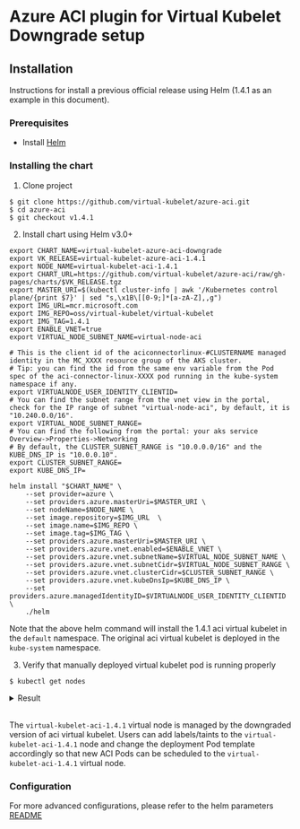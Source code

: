 # Azure ACI plugin for Virtual Kubelet Downgrade setup

## Installation

Instructions for install a previous official release using Helm (1.4.1 as an example in this document).

### Prerequisites

- Install [Helm](https://helm.sh/docs/intro/quickstart/#install-helm)

### Installing the chart

1. Clone project

```shell
$ git clone https://github.com/virtual-kubelet/azure-aci.git
$ cd azure-aci
$ git checkout v1.4.1
```

2. Install chart using Helm v3.0+
```shell
export CHART_NAME=virtual-kubelet-azure-aci-downgrade
export VK_RELEASE=virtual-kubelet-azure-aci-1.4.1
export NODE_NAME=virtual-kubelet-aci-1.4.1
export CHART_URL=https://github.com/virtual-kubelet/azure-aci/raw/gh-pages/charts/$VK_RELEASE.tgz
export MASTER_URI=$(kubectl cluster-info | awk '/Kubernetes control plane/{print $7}' | sed "s,\x1B\[[0-9;]*[a-zA-Z],,g")
export IMG_URL=mcr.microsoft.com
export IMG_REPO=oss/virtual-kubelet/virtual-kubelet
export IMG_TAG=1.4.1
export ENABLE_VNET=true
export VIRTUAL_NODE_SUBNET_NAME=virtual-node-aci

# This is the client id of the aciconnectorlinux-#CLUSTERNAME managed identity in the MC_XXXX resource group of the AKS cluster.
# Tip: you can find the id from the same env variable from the Pod spec of the aci-connector-linux-XXXX pod running in the kube-system namespace if any.
export VIRTUALNODE_USER_IDENTITY_CLIENTID=
# You can find the subnet range from the vnet view in the portal, check for the IP range of subnet "virtual-node-aci", by default, it is "10.240.0.0/16".
export VIRTUAL_NODE_SUBNET_RANGE=
# You can find the following from the portal: your aks service Overview->Properties->Networking
# By default, the CLUSTER_SUBNET_RANGE is "10.0.0.0/16" and the KUBE_DNS_IP is "10.0.0.10".
export CLUSTER_SUBNET_RANGE=
export KUBE_DNS_IP=

helm install "$CHART_NAME" \
    --set provider=azure \
    --set providers.azure.masterUri=$MASTER_URI \
    --set nodeName=$NODE_NAME \
    --set image.repository=$IMG_URL  \
    --set image.name=$IMG_REPO \
    --set image.tag=$IMG_TAG \
    --set providers.azure.masterUri=$MASTER_URI \
    --set providers.azure.vnet.enabled=$ENABLE_VNET \
    --set providers.azure.vnet.subnetName=$VIRTUAL_NODE_SUBNET_NAME \
    --set providers.azure.vnet.subnetCidr=$VIRTUAL_NODE_SUBNET_RANGE \
    --set providers.azure.vnet.clusterCidr=$CLUSTER_SUBNET_RANGE \
    --set providers.azure.vnet.kubeDnsIp=$KUBE_DNS_IP \
    --set providers.azure.managedIdentityID=$VIRTUALNODE_USER_IDENTITY_CLIENTID \
    ./helm

```

Note that the above helm command will install the 1.4.1 aci virtual kubelet in the `default` namespace. 
The original aci virtual kubelet is deployed in the `kube-system` namespace.


3. Verify that manually deployed virtual kubelet pod is running properly

```shell
$ kubectl get nodes
```
<details>
<summary>Result</summary>

```shell
NAME                                   STATUS    ROLES     AGE       VERSION
virtual-kubelet-aci-1.4.1              Ready     agent     2m        v1.19.10-vk-azure-aci-v1.4.1
virtual-node-aci-linux                 Ready     agent   150m        v1.19.10-vk-azure-aci-v1.4.4-dev
```
</details><br/>

The `virtual-kubelet-aci-1.4.1` virtual node is managed by the downgraded version of aci virtual kubelet.
Users can add labels/taints to the `virtual-kubelet-aci-1.4.1` node and change the deployment Pod
template accordingly so that new ACI Pods can be scheduled to the `virtual-kubelet-aci-1.4.1` virtual node.  

### Configuration

For more advanced configurations, please refer to the helm parameters [README](../charts/virtual-kubelet/README.md)
